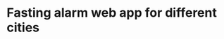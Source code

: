 <style>
    code {
        color: rgb(230, 0, 0);
    }

    div {
        dir: rtl;
    }
</style>
#   Fasting alarm web app for different cities
